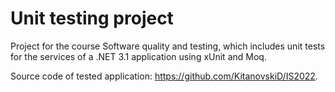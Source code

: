 # Unit testing project

Project for the course Software quality and testing, which includes unit tests for the services of a .NET 3.1 application using xUnit and Moq.

Source code of tested application: https://github.com/KitanovskiD/IS2022.
